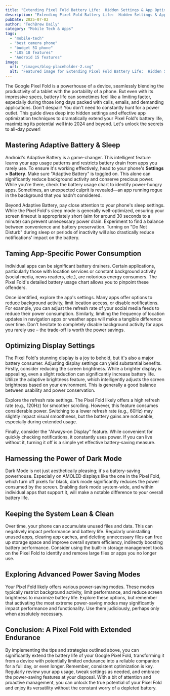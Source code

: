 ```yaml
---
title: "Extending Pixel Fold Battery Life:  Hidden Settings & App Optimization for Maximum Usage in 2024"
description: "Extending Pixel Fold Battery Life:  Hidden Settings & App Optimization for Maximum Usage in 2024"
pubDate: 2025-07-02
author: "TechBrew Daily"
category: "Mobile Tech & Apps"
tags:
  - "mobile-tech"
  - "best camera phone"
  - "budget 5G phone"
  - "iOS 18 features"
  - "Android 15 features"
image:
  url: "/images/blog-placeholder-2.svg"
  alt: "Featured image for Extending Pixel Fold Battery Life:  Hidden Settings & App Optimization for Maximum Usage in 2024"
---
```


The Google Pixel Fold is a powerhouse of a device, seamlessly blending the productivity of a tablet with the portability of a phone.  But even with its impressive specs, battery life can sometimes feel like a limiting factor, especially during those long days packed with calls, emails, and demanding applications.  Don't despair! You don't need to constantly hunt for a power outlet.  This guide dives deep into hidden settings and effective app optimization techniques to dramatically extend your Pixel Fold's battery life, maximizing its potential well into 2024 and beyond.  Let's unlock the secrets to all-day power!


## Mastering Adaptive Battery & Sleep

Android's Adaptive Battery is a game-changer.  This intelligent feature learns your app usage patterns and restricts battery drain from apps you rarely use. To ensure it's working effectively, head to your phone's **Settings > Battery**. Make sure "Adaptive Battery" is toggled on.  This alone can significantly reduce background activity and conserve precious power.  While you're there, check the battery usage chart to identify power-hungry apps. Sometimes, an unexpected culprit is revealed—an app running rogue in the background that you hadn't considered.  

Beyond Adaptive Battery, pay close attention to your phone's sleep settings. While the Pixel Fold's sleep mode is generally well-optimized, ensuring your screen timeout is appropriately short (aim for around 30 seconds to a minute) can prevent unnecessary power drain.  Experiment to find a balance between convenience and battery preservation.  Turning on "Do Not Disturb" during sleep or periods of inactivity will also drastically reduce notifications' impact on the battery.


## Taming App-Specific Power Consumption

Individual apps can be significant battery drainers. Certain applications, particularly those with location services or constant background activity (social media, news readers, etc.), are notorious energy consumers.  The Pixel Fold's detailed battery usage chart allows you to pinpoint these offenders.

Once identified, explore the app's settings.  Many apps offer options to reduce background activity, limit location access, or disable notifications. For example, you can adjust the refresh rate of your social media feeds to reduce their power consumption.  Similarly, limiting the frequency of location updates in navigation apps or weather apps will make a tangible difference over time.  Don't hesitate to completely disable background activity for apps you rarely use – the trade-off is worth the power savings.


## Optimizing Display Settings

The Pixel Fold's stunning display is a joy to behold, but it's also a major battery consumer.  Adjusting display settings can yield substantial benefits.  Firstly, consider reducing the screen brightness.  While a brighter display is appealing, even a slight reduction can significantly increase battery life.  Utilize the adaptive brightness feature, which intelligently adjusts the screen brightness based on your environment.  This is generally a good balance between usability and power conservation.

Explore the refresh rate settings.  The Pixel Fold likely offers a high refresh rate (e.g., 120Hz) for smoother scrolling.  However, this feature consumes considerable power. Switching to a lower refresh rate (e.g., 60Hz) may slightly impact visual smoothness, but the battery gains are noticeable, especially during extended usage.

Finally, consider the "Always-on Display" feature.  While convenient for quickly checking notifications, it constantly uses power.  If you can live without it, turning it off is a simple yet effective battery-saving measure.


## Harnessing the Power of Dark Mode

Dark Mode is not just aesthetically pleasing; it's a battery-saving powerhouse.  Especially on AMOLED displays like the one in the Pixel Fold, which turn off pixels for black, dark mode significantly reduces the power consumed by the screen.  Enabling dark mode system-wide, and within individual apps that support it, will make a notable difference to your overall battery life.


## Keeping the System Lean & Clean

Over time, your phone can accumulate unused files and data.  This can negatively impact performance and battery life.  Regularly uninstalling unused apps, clearing app caches, and deleting unnecessary files can free up storage space and improve overall system efficiency, indirectly boosting battery performance.  Consider using the built-in storage management tools on the Pixel Fold to identify and remove large files or apps you no longer use.


## Exploring Advanced Power Saving Modes

Your Pixel Fold likely offers various power-saving modes.  These modes typically restrict background activity, limit performance, and reduce screen brightness to maximize battery life.  Explore these options, but remember that activating the most extreme power-saving modes may significantly impact performance and functionality. Use them judiciously, perhaps only when absolutely necessary.


## Conclusion:  A Pixel Fold with Extended Endurance

By implementing the tips and strategies outlined above, you can significantly extend the battery life of your Google Pixel Fold, transforming it from a device with potentially limited endurance into a reliable companion for a full day, or even longer. Remember, consistent optimization is key. Regularly review your app usage, tweak settings as needed, and embrace the power-saving features at your disposal.  With a bit of attention and proactive management, you can unlock the true potential of your Pixel Fold and enjoy its versatility without the constant worry of a depleted battery.